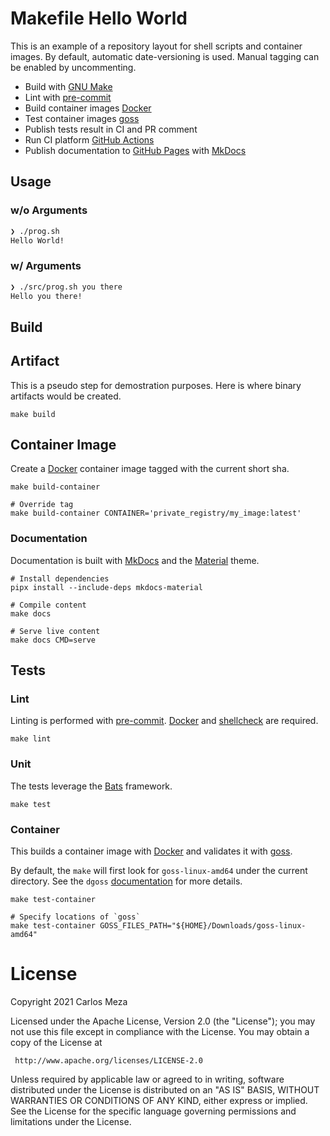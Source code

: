 # Makefile Hello World

This is an example of a repository layout for shell scripts and container images.
By default, automatic date-versioning is used. Manual tagging can be enabled by uncommenting.

- Build with [GNU Make](https://www.gnu.org/software/make/)
- Lint with [pre-commit](https://pre-commit.com/)
- Build container images [Docker](https://www.docker.com/)
- Test container images [goss](https://goss.rocks)
- Publish tests result in CI and PR comment
- Run CI platform [GitHub Actions](https://docs.github.com/en/actions)
- Publish documentation to [GitHub Pages](https://docs.github.com/en/pages/getting-started-with-github-pages/about-github-pages) with [MkDocs](https://www.mkdocs.org/)

## Usage

### w/o Arguments

```sh
❯ ./prog.sh
Hello World!
```

### w/ Arguments

```sh
❯ ./src/prog.sh you there
Hello you there!
```

## Build

## Artifact

This is a pseudo step for demostration purposes. Here is where binary artifacts would be created.

```
make build
```

## Container Image

Create a [Docker](https://www.docker.com/) container image tagged with the current short sha.

```
make build-container

# Override tag
make build-container CONTAINER='private_registry/my_image:latest'
```

### Documentation

Documentation is built with [MkDocs](https://www.mkdocs.org/) and the [Material](https://squidfunk.github.io/mkdocs-material/) theme.

```
# Install dependencies
pipx install --include-deps mkdocs-material

# Compile content
make docs

# Serve live content
make docs CMD=serve
```

## Tests

### Lint

Linting is performed with [pre-commit](https://pre-commit.com/). [Docker](https://www.docker.com/) and [shellcheck](https://github.com/koalaman/shellcheck) are required.

```
make lint
```

### Unit

The tests leverage the [Bats](https://github.com/bats-core/bats-core) framework.

```
make test
```

### Container

This builds a container image with [Docker](https://www.docker.com/) and validates it with [goss](https://goss.rocks).

By default, the `make` will first look for `goss-linux-amd64` under the current directory.
See the `dgoss` [documentation](https://github.com/aelsabbahy/goss/tree/master/extras/dgoss#installation) for more details.

```
make test-container

# Specify locations of `goss`
make test-container GOSS_FILES_PATH="${HOME}/Downloads/goss-linux-amd64"
```

# License

Copyright 2021 Carlos Meza

Licensed under the Apache License, Version 2.0 (the "License");
you may not use this file except in compliance with the License.
You may obtain a copy of the License at

```
 http://www.apache.org/licenses/LICENSE-2.0
```

Unless required by applicable law or agreed to in writing, software
distributed under the License is distributed on an "AS IS" BASIS,
WITHOUT WARRANTIES OR CONDITIONS OF ANY KIND, either express or implied.
See the License for the specific language governing permissions and
limitations under the License.
